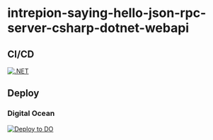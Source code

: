 # intrepion-saying-hello-json-rpc-server-csharp-dotnet-webapi
## CI/CD

[![.NET](https://github.com/intrepion/intrepion-hello-world-web-csharp-dotnet-web/actions/workflows/dotnet.yml/badge.svg?branch=main)](https://github.com/intrepion/intrepion-hello-world-web-csharp-dotnet-web/actions/workflows/dotnet.yml)

## Deploy

### Digital Ocean

[![Deploy to DO](https://www.deploytodo.com/do-btn-blue.svg)](https://cloud.digitalocean.com/apps/new?repo=https://github.com/intrepion/intrepion-saying-hello-json-rpc-server-csharp-dotnet-webapi/tree/main)
